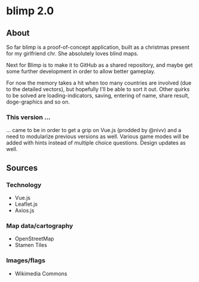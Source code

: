 blimp 2.0
=====

About
-----
So far blimp is a proof-of-concept application, built as a christmas present for my girlfriend chr. She absolutely loves blind maps. 

Next for Blimp is to make it to GitHub as a shared repository, and maybe get some further development in order to allow better gameplay.

For now the memory takes a hit when too many countries are involved (due to the detailed vectors), but hopefully I'll be able to sort it out. Other quirks to be solved are loading-indicators, saving, entering of name, share result, doge-graphics and so on.

### This version ...
... came to be in order to get a grip on Vue.js (prodded by @nivv) and a need to modularize previous versions as well. Various game modes will be added with hints instead of multiple choice questions. Design updates as well. 

Sources
------
### Technology
- Vue.js
- Leaflet.js
- Axios.js


### Map data/cartography
- OpenStreetMap
- Stamen Tiles


### Images/flags
- Wikimedia Commons





